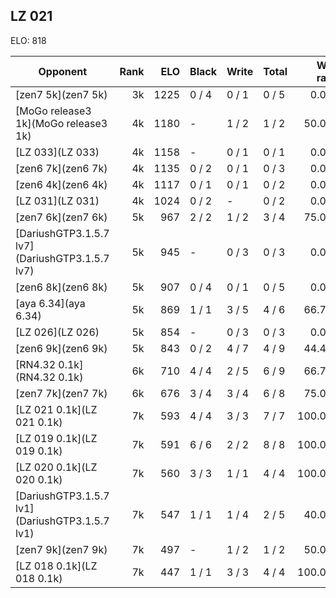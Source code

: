 ## LZ 021 ##

ELO: 818

Opponent | Rank | ELO | Black | Write | Total | Win rate
---------|-----:|----:|-------|-------|-------|-------:
[zen7 5k](zen7 5k) | 3k | 1225 | 0 / 4 | 0 / 1 | 0 / 5 | 0.0%
[MoGo release3 1k](MoGo release3 1k) | 4k | 1180 | - | 1 / 2 | 1 / 2 | 50.0%
[LZ 033](LZ 033) | 4k | 1158 | - | 0 / 1 | 0 / 1 | 0.0%
[zen6 7k](zen6 7k) | 4k | 1135 | 0 / 2 | 0 / 1 | 0 / 3 | 0.0%
[zen6 4k](zen6 4k) | 4k | 1117 | 0 / 1 | 0 / 1 | 0 / 2 | 0.0%
[LZ 031](LZ 031) | 4k | 1024 | 0 / 2 | - | 0 / 2 | 0.0%
[zen7 6k](zen7 6k) | 5k | 967 | 2 / 2 | 1 / 2 | 3 / 4 | 75.0%
[DariushGTP3.1.5.7 lv7](DariushGTP3.1.5.7 lv7) | 5k | 945 | - | 0 / 3 | 0 / 3 | 0.0%
[zen6 8k](zen6 8k) | 5k | 907 | 0 / 4 | 0 / 1 | 0 / 5 | 0.0%
[aya 6.34](aya 6.34) | 5k | 869 | 1 / 1 | 3 / 5 | 4 / 6 | 66.7%
[LZ 026](LZ 026) | 5k | 854 | - | 0 / 3 | 0 / 3 | 0.0%
[zen6 9k](zen6 9k) | 5k | 843 | 0 / 2 | 4 / 7 | 4 / 9 | 44.4%
[RN4.32 0.1k](RN4.32 0.1k) | 6k | 710 | 4 / 4 | 2 / 5 | 6 / 9 | 66.7%
[zen7 7k](zen7 7k) | 6k | 676 | 3 / 4 | 3 / 4 | 6 / 8 | 75.0%
[LZ 021 0.1k](LZ 021 0.1k) | 7k | 593 | 4 / 4 | 3 / 3 | 7 / 7 | 100.0%
[LZ 019 0.1k](LZ 019 0.1k) | 7k | 591 | 6 / 6 | 2 / 2 | 8 / 8 | 100.0%
[LZ 020 0.1k](LZ 020 0.1k) | 7k | 560 | 3 / 3 | 1 / 1 | 4 / 4 | 100.0%
[DariushGTP3.1.5.7 lv1](DariushGTP3.1.5.7 lv1) | 7k | 547 | 1 / 1 | 1 / 4 | 2 / 5 | 40.0%
[zen7 9k](zen7 9k) | 7k | 497 | - | 1 / 2 | 1 / 2 | 50.0%
[LZ 018 0.1k](LZ 018 0.1k) | 7k | 447 | 1 / 1 | 3 / 3 | 4 / 4 | 100.0%
